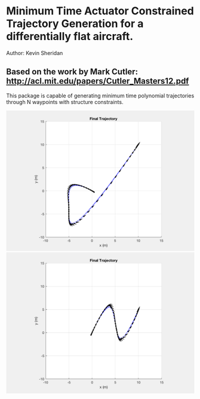 # Minimum Time Actuator Constrained Trajectory Generation for a differentially flat aircraft.

Author: Kevin Sheridan

## Based on the work by Mark Cutler: http://acl.mit.edu/papers/Cutler_Masters12.pdf

This package is capable of generating minimum time polynomial trajectories through N waypoints with structure constraints.
 
![alt text](images/traj1.png)
![alt text](images/traj2.png)
